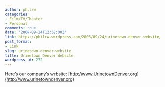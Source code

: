 ```yaml
---
author: philrw
categories:
- Film/TV/Theater
- Personal
comments: true
date: "2006-09-24T12:52:00Z"
link: https://philrw.wordpress.com/2006/09/24/urinetown-denver-website/
post_format:
- Link
slug: urinetown-denver-website
title: Urinetown Denver Website
wordpress_id: 272
---
```


Here’s our company’s website: [http://www.UrinetownDenver.org](http://www.urinetowndenver.org)
